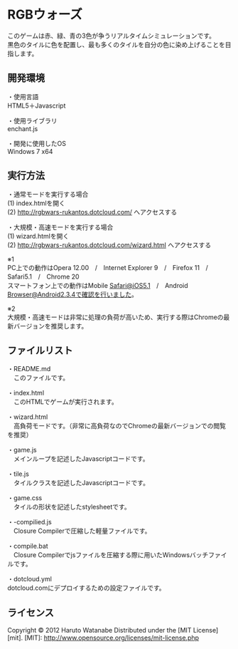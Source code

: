 ﻿RGBウォーズ
======================
このゲームは赤、緑、青の3色が争うリアルタイムシミュレーションです。  
黒色のタイルに色を配置し、最も多くのタイルを自分の色に染め上げることを目指します。  

開発環境
----------
・使用言語  
 HTML5＋Javascript  

・使用ライブラリ  
 enchant.js  
 
・開発に使用したOS  
 Windows 7 x64
 
実行方法
----------
・通常モードを実行する場合  
(1) index.htmlを開く  
(2) http://rgbwars-rukantos.dotcloud.com/ へアクセスする  

・大規模・高速モードを実行する場合  
(1) wizard.htmlを開く  
(2) http://rgbwars-rukantos.dotcloud.com/wizard.html へアクセスする  

※1  
 PC上での動作はOpera 12.00　/　Internet Explorer 9　/　Firefox 11　/　Safari5.1　/　Chrome 20  
 スマートフォン上での動作はMobile Safari@iOS5.1　/　Android Browser@Android2.3.4で確認を行いました。  
 
※2  
 大規模・高速モードは非常に処理の負荷が高いため、実行する際はChromeの最新バージョンを推奨します。

ファイルリスト
----------
・README.md  
　このファイルです。  

・index.html  
　このHTMLでゲームが実行されます。  

・wizard.html  
　高負荷モードです。（非常に高負荷なのでChromeの最新バージョンでの閲覧を推奨）  

・game.js  
　メインループを記述したJavascriptコードです。  

・tile.js  
　タイルクラスを記述したJavascriptコードです。  

・game.css  
　タイルの形状を記述したstylesheetです。  

・-compilied.js  
　Closure Compilerで圧縮した軽量ファイルです。  

・compile.bat  
　Closure Compilerでjsファイルを圧縮する際に用いたWindowsバッチファイルです。  

・dotcloud.yml  
 dotcloud.comにデプロイするための設定ファイルです。  

 
ライセンス
----------
Copyright &copy; 2012 Haruto Watanabe
Distributed under the [MIT License][mit].
[MIT]: http://www.opensource.org/licenses/mit-license.php